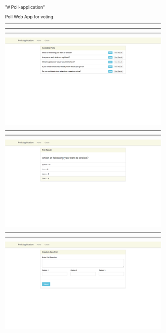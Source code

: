 "# Poll-application" 
 
 
 Poll Web App for voting
___
___
___
![](1.png)
___
___
![](2.png)
___
___
![](3.png)
